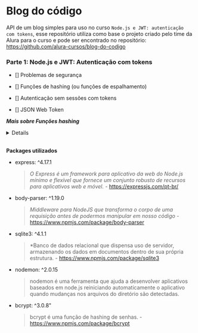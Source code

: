# Blog do código

API de um blog simples para uso no curso `Node.js e JWT: autenticação com tokens`,
esse repositório utiliza como base o projeto criado pelo time da Alura para o curso 
e pode ser encontrado no repositório: https://github.com/alura-cursos/blog-do-codigo

### Parte 1: Node.js e JWT: Autenticação com tokens
- [] Problemas de segurança
- [] Funções de hashing (ou funções de espalhamento)
  > 

- [] Autenticação sem sessões com tokens
- [] JSON Web Token


***Mais sobre Funções hashing***
<details>
  <p>
    Existe diversas opções de funções de hashing, vamos ver por exemplo o MD5 e SHA-256, porém essas duas funções possuem um problema por serem muito rápidas, um atacante(hacker) tem a possibilidade de gerar ~50milhões de hashes/s com essas funções de hash, então ele pode fazer uma tabela com senhas e o valor hash da senha, ele irá pegar uma lista de senhas mais comuns liberadas todo ano pela internet e para cada uma dessas senhas ele faz uma permutação nos caracteres, e com isso consegue expandir a lista com outras possíveis senhas e gerar uma tabela com maiores possibilidades de desvendar a senha de usuários de uma base de dados, daí pegando uma base de dados de usuários furtada que tem as senhas hash salvas, ele poderá através de comparação de hashs, descobrir qual a senha gerou a senha hash. Além desse método o atacante pode utilizar uma estrutura de dados avançada chamada 'rainbow table', onde é possível guardas as mesmas informações da senha e da senha hash gerada ocupando menos espaço, esse é um tipo de ataque muito comum que podem fazer nossas senhas serem expostas e é conhecido como 'Rainbow Table Attack'. 
  </p>
  <p>
    Para previnir esse tipo de ataque fazemos uma modicação na função hash para receber 'string pseudo-aleatória de uso único' ou SALT, assim essa função de hash modificada vai receber a senha e o SALT e vai combinar os dois na geração da senha hash. Com isso o atacante teria que fazer para cada possível SALT uma tabela, o que torna inviável o rainbow table attack, porém isso ainda não torna impossível a descoberta da senha caso o atacante tenha acesso ao banco de dados, ainda é possível, apesar de muito lento, utilizar o método anterior para gerar possíveis senhas para aplicar o hash.
  </p>
  <p>
    A Solução desse problema é utilizar uma outra função de hash, mais específica para esse caso que irá que além de receber a senha, irá receber um valor de custo que determina o quão lento a função irá demorar para executar, assim é possível controlar a velocidade de execução do algoritmo com base no poder computacional da época, pois quanto mais o custo, mais essa função irá demorar para executar e conforme o tempo passa e o poder de processamento evolui, será necessário apenas aumentar o valor do custo que a aplicação se manterá segura. No projeto vamos utilizar uma função de hash (BCRYPT.HASH) em que o SALT é gerado automáticamente, nos livrando dessa preocupação.
  </p>
</details>


<br />

**Packages utilizados**

- express: ^4.17.1
  > *O Express é um framework para aplicativo da web do Node.js mínimo e flexível que fornece um conjunto robusto de recursos para aplicativos web e móvel.* - https://expressjs.com/pt-br/
- body-parser: ^1.19.0
  > *Middleware para NodeJS que transforma o corpo de uma requisição antes de podermos manipular em nosso código* - https://www.npmjs.com/package/body-parser
- sqlite3: ^4.1.1
  > *Banco de dados relacional que dispensa uso de servidor, armazenando os dados em documentos dentro de sua própria estrutura. - https://www.npmjs.com/package/sqlite3
- nodemon: ^2.0.15
  > nodemon é uma ferramenta que ajuda a desenvolver aplicativos baseados em node.js reiniciando automaticamente o aplicativo quando mudanças nos arquivos do diretório são detectadas.
- bcrypt: ^3.0.8"
  > bcrypt é uma função de hashing de senhas. - https://www.npmjs.com/package/bcrypt